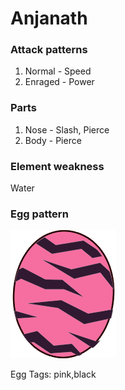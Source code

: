 # Anjanath

### Attack patterns
1. Normal - Speed
2. Enraged - Power

### Parts
1. Nose - Slash, Pierce
2. Body - Pierce

### Element weakness
Water 

### Egg pattern
![image info](../assets/anjanath.png)

Egg Tags: pink,black